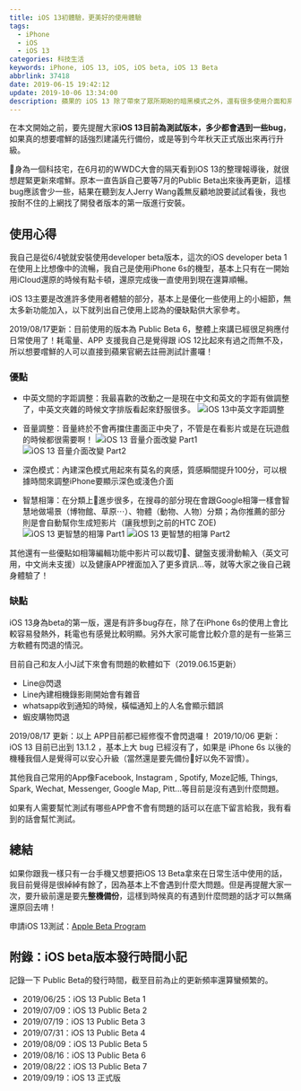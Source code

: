 ```yaml
---
title: iOS 13初體驗，更美好的使用體驗
tags:
  - iPhone
  - iOS
  - iOS 13
categories: 科技生活
keywords: iPhone, iOS 13, iOS, iOS beta, iOS 13 Beta
abbrlink: 37418
date: 2019-06-15 19:42:12
update: 2019-10-06 13:34:00
description: 蘋果的 iOS 13 除了帶來了眾所期盼的暗黑模式之外，還有很多使用介面和系統上的改善，跟 iOS 12 比起來在使用體驗上更加完整了，本文將介紹個人比較喜歡的 iOS 13 新功能。 
---
```


在本文開始之前，要先提醒大家**iOS 13目前為測試版本，多少都會遇到一些bug**，如果真的想要嚐鮮的話強烈建議先行備份，或是等到今年秋天正式版出來再行升級。

身為一個科技宅，在6月初的WWDC大會的隔天看到iOS 13的整理報導後，就很想趕緊更新來嚐鮮。原本一直告訴自己要等7月的Public Beta出來後再更新，這樣bug應該會少一些，結果在聽到友人Jerry Wang義無反顧地說要試試看後，我也按耐不住的上網找了開發者版本的第一版進行安裝。

<!--more-->

## 使用心得
我自己是從6/4號就安裝使用developer beta版本，這次的iOS developer beta 1在使用上比想像中的流暢，我自己是使用iPhone 6s的機型，基本上只有在一開始用iCloud還原的時候有點卡頓，還原完成後一直使用到現在還算順暢。

iOS 13主要是改進許多使用者體驗的部分，基本上是優化一些使用上的小細節，無太多新功能加入，以下就列出自己使用上認為的優缺點供大家參考。

2019/08/17更新：目前使用的版本為 Public Beta 6，整體上來講已經很足夠應付日常使用了！耗電量、APP 支援我自己是覺得跟 iOS 12比起來有過之而無不及，所以想要嚐鮮的人可以直接到蘋果官網去註冊測試計畫囉！

### 優點
* 中英文間的字距調整：我最喜歡的改動之一是現在中文和英文的字距有做調整了，中英文夾雜的時候文字排版看起來舒服很多。
![iOS 13中英文字距調整](https://res.cloudinary.com/larrynote/image/upload/v1567305908/larrynotepost/images25_d7vmzs.jpg)

* 音量調整：音量終於不會再擋住畫面正中央了，不管是在看影片或是在玩遊戲的時候都很需要啊！
![iOS 13 音量介面改變 Part1](https://res.cloudinary.com/larrynote/image/upload/v1567305907/larrynotepost/images26_kgevyc.jpg)
![iOS 13 音量介面改變 Part2](https://res.cloudinary.com/larrynote/image/upload/v1567305907/larrynotepost/images27_yg6821.jpg)

* 深色模式：內建深色模式用起來有莫名的爽感，質感瞬間提升100分，可以根據時間來調整iPhone要顯示深色或淺色介面

* 智慧相簿：在分類上進步很多，在搜尋的部分現在會跟Google相簿一樣會智慧地做場景（博物館、草原⋯）、物體（動物、人物）分類；為你推薦的部分則是會自動幫你生成短影片（讓我想到之前的HTC ZOE)
![iOS 13 更智慧的相簿 Part1](https://res.cloudinary.com/larrynote/image/upload/v1567305907/larrynotepost/images28_pmz0jp.jpg)
![iOS 13 更智慧的相簿 Part2](https://res.cloudinary.com/larrynote/image/upload/v1567305907/larrynotepost/images29_yfuxkv.jpg)

其他還有一些優點如相簿編輯功能中影片可以裁切、鍵盤支援滑動輸入（英文可用，中文尚未支援）以及健康APP裡面加入了更多資訊...等，就等大家之後自己親身體驗了！

### 缺點
iOS 13身為beta的第一版，還是有許多bug存在，除了在iPhone 6s的使用上會比較容易發熱外，耗電也有感覺比較明顯。另外大家可能會比較介意的是有一些第三方軟體有閃退的情況。

目前自己和友人小J試下來會有問題的軟體如下（2019.06.15更新）
- Line@閃退
- Line內建相機錄影剛開始會有雜音
- whatsapp收到通知的時候，橫幅通知上的人名會顯示錯誤
- 蝦皮購物閃退

2019/08/17 更新：以上 APP目前都已經修復不會閃退囉！
2019/10/06 更新：iOS 13 目前已出到 13.1.2 ，基本上大 bug 已經沒有了，如果是 iPhone 6s 以後的機種我個人是覺得可以安心升級（當然還是要先備份好以免不習慣）。

其他我自己常用的App像Facebook, Instagram , Spotify, Moze記帳, Things, Spark, Wechat, Messenger, Google Map, Pitt...等目前是沒有遇到什麼問題。

如果有人需要幫忙測試有哪些APP會不會有問題的話可以在底下留言給我，我有看到的話會幫忙測試。

## 總結
如果你跟我一樣只有一台手機又想要把iOS 13 Beta拿來在日常生活中使用的話，我目前覺得是很綽綽有餘了，因為基本上不會遇到什麼大問題。但是再提醒大家一次，要升級前還是要先**整機備份**，這樣到時候真的有遇到什麼問題的話才可以無痛還原回去唷！

申請iOS 13測試：[Apple Beta Program](https://beta.apple.com/sp/zh-TW/betaprogram/)

## 附錄：iOS beta版本發行時間小記
記錄一下 Public Beta的發行時間，截至目前為止的更新頻率還算蠻頻繁的。
* 2019/06/25：iOS 13 Public Beta 1
* 2019/07/09：iOS 13 Public Beta 2
* 2019/07/19：iOS 13 Public Beta 3
* 2019/07/31：iOS 13 Public Beta 4
* 2019/08/09：iOS 13 Public Beta 5
* 2019/08/16：iOS 13 Public Beta 6
* 2019/08/22：iOS 13 Public Beta 7
* 2019/09/19：iOS 13 正式版